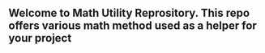 ## Welcome to Math Utility Reprository. This repo offers various math method used as a helper for your project